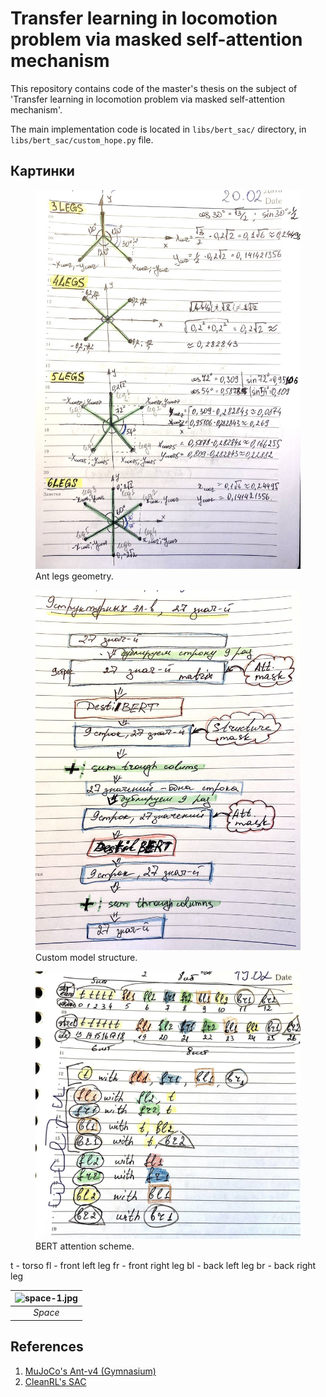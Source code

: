 # Transfer learning in locomotion problem via masked self-attention mechanism

This repository contains code of the master's thesis on the subject of 'Transfer learning in locomotion problem via masked self-attention mechanism'.

The main implementation code is located in `libs/bert_sac/` directory, in `libs/bert_sac/custom_hope.py` file.

## Картинки

<figure>
  <img
  src="assets/repo/images/legs_geom.jpg"
  alt="Ant legs geometry">
  <figcaption>Ant legs geometry.</figcaption>
</figure>

<figure>
  <img
  src="assets/repo/images/custom_model_structure.jpg"
  alt="Custom model structure">
  <figcaption>Custom model structure.</figcaption>
</figure>

<figure>
  <img
  src="assets/repo/images/bert_attention_scheme.jpg"
  alt="BERT attention scheme">
  <figcaption>BERT attention scheme.</figcaption>
</figure>

t - torso
fl - front left leg
fr - front right leg
bl - back left leg
br - back right leg

| ![space-1.jpg](http://www.storywarren.com/wp-content/uploads/2016/09/space-1.jpg) | 
|:--:| 
| *Space* |

## References

1. [MuJoCo's Ant-v4 (Gymnasium)](https://gymnasium.farama.org/environments/mujoco/ant/)
1. [CleanRL's SAC](https://docs.cleanrl.dev/rl-algorithms/sac/#sac_continuous_actionpy)
